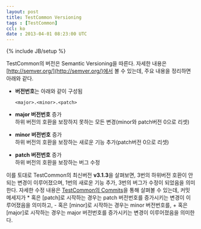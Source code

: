 ```yaml
---
layout: post
title: TestCommon Versioning
tags : [TestCommon]
ccl: ko
date : 2013-04-01 08:23:00 UTC
---
```

{% include JB/setup %}

TestCommon의 버전은 Semantic Versioning을 따른다.
자세한 내용은 [http://semver.org/](http://semver.org/)에서 볼 수 있는데,
주요 내용을 정리하면 아래와 같다.

*   **버전번호**는 아래와 같이 구성됨

        <major>.<minor>.<patch>

*   **major 버전번호** 증가  
하위 버전의 호환을 보장하지 못하는 모든 변경(minor와 patch버전 0으로 리셋)

*   **minor 버전번호** 증가  
하위 버전의 호환을 보장하는 새로운 기능 추가(patch버전 0으로 리셋)

*   **patch 버전번호** 증가  
하위 버전의 호환을 보장하는 버그 수정

이를 토대로 TestCommon의 최신버전 **v3.1.3**을 살펴보면,
3번의 하위버전 호환이 안되는 변경이 이루어졌으며,
1번의 새로운 기능 추가, 3번의 버그가 수정이 되었음을 의미한다.
자세한 수정 내용은 [TestCommon의 Commits](https://github.com/jwChung/TestCommon/commits/master)을 통해 살펴볼 수 있는데,
커밋 메세지가
\* 혹은 [patch]로 시작하는 경우는 patch 버전번호를 증가시키는 변경이 이루어졌음을 의미하고,
\- 혹은 [minor]로 시작하는 경우는 minor 버전번호를,
\+ 혹은 [major]로 시작하는 경우는 major 버전번호를 증가시키는 변경이 이루어졌음을 의미한다.

<!-- break -->